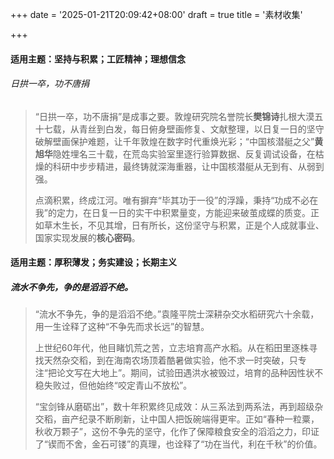+++
date = '2025-01-21T20:09:42+08:00'
draft = true
title = '素材收集'

+++

#### 适用主题：坚持与积累；工匠精神；理想信念

###### 日拱一卒，功不唐捐

> ​	“日拱一卒，功不唐捐”是成事之要。敦煌研究院名誉院长**樊锦诗**扎根大漠五十七载，从青丝到白发，每日俯身壁画修复、文献整理，以日复一日的坚守破解壁画保护难题，让千年敦煌在数字时代重焕光彩；“中国核潜艇之父”**黄旭华**隐姓埋名三十载，在荒岛实验室里逐行验算数据、反复调试设备，在枯燥的科研中步步精进，最终铸就深海重器，让中国核潜艇从无到有、从弱到强。
>
> ​	点滴积累，终成江河。唯有摒弃“毕其功于一役”的浮躁，秉持“功成不必在我”的定力，在日复一日的实干中积累量变，方能迎来破茧成蝶的质变。正如草木生长，不见其增，日有所长，这份坚守与积累，正是个人成就事业、国家实现发展的**核心密码**。

#### 适用主题：厚积薄发；务实建设；长期主义

##### 流水不争先，争的是滔滔不绝。

> ​	“流水不争先，争的是滔滔不绝。”袁隆平院士深耕杂交水稻研究六十余载，用一生诠释了这种“不争先而求长远”的智慧。
>
> ​	上世纪60年代，他目睹饥荒之苦，立志培育高产水稻。从在稻田里逐株寻找天然杂交稻，到在海南农场顶着酷暑做实验，他不求一时突破，只专注“把论文写在大地上”。期间，试验田遇洪水被毁过，培育的品种因性状不稳失败过，但他始终“咬定青山不放松”。
>
> ​	“宝剑锋从磨砺出”，数十年积累终见成效：从三系法到两系法，再到超级杂交稻，亩产纪录不断刷新，让中国人把饭碗端得更牢。正如“春种一粒粟，秋收万颗子”，这份不争先的坚守，化作了保障粮食安全的滔滔之力，印证了“锲而不舍，金石可镂”的真理，也诠释了“功在当代，利在千秋”的价值。

​	


